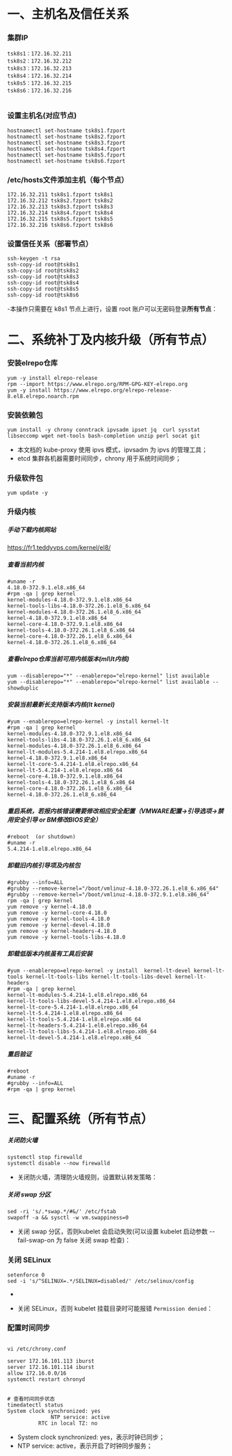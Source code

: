 
# 一、主机名及信任关系

### 集群IP

```
tsk8s1：172.16.32.211
tsk8s2：172.16.32.212
tsk8s3：172.16.32.213
tsk8s4：172.16.32.214
tsk8s5：172.16.32.215
tsk8s6：172.16.32.216


```



### 设置主机名(对应节点)

```
hostnamectl set-hostname tsk8s1.fzport
hostnamectl set-hostname tsk8s2.fzport
hostnamectl set-hostname tsk8s3.fzport
hostnamectl set-hostname tsk8s4.fzport
hostnamectl set-hostname tsk8s5.fzport
hostnamectl set-hostname tsk8s6.fzport
```

### /etc/hosts文件添加主机（每个节点）

```
172.16.32.211 tsk8s1.fzport tsk8s1
172.16.32.212 tsk8s2.fzport tsk8s2
172.16.32.213 tsk8s3.fzport tsk8s3
172.16.32.214 tsk8s4.fzport tsk8s4
172.16.32.215 tsk8s5.fzport tsk8s5
172.16.32.216 tsk8s6.fzport tsk8s6
```

### 设置信任关系（部署节点）

```
ssh-keygen -t rsa 
ssh-copy-id root@tsk8s1
ssh-copy-id root@tsk8s2
ssh-copy-id root@tsk8s3
ssh-copy-id root@tsk8s4
ssh-copy-id root@tsk8s5
ssh-copy-id root@tsk8s6
```
-本操作只需要在 k8s1 节点上进行，设置 root 账户可以无密码登录**所有节点**：

# 二、系统补丁及内核升级（所有节点）


### 安装elrepo仓库

```
yum -y install elrepo-release
rpm --import https://www.elrepo.org/RPM-GPG-KEY-elrepo.org
yum -y install https://www.elrepo.org/elrepo-release-8.el8.elrepo.noarch.rpm
```

### 安装依赖包

```
yum install -y chrony conntrack ipvsadm ipset jq  curl sysstat libseccomp wget net-tools bash-completion unzip perl socat git
```

- 本文档的 kube-proxy 使用 ipvs 模式，ipvsadm 为 ipvs 的管理工具；
- etcd 集群各机器需要时间同步，chrony 用于系统时间同步；

### 升级软件包    

```
yum update -y
```

### 升级内核 

##### 手动下载内核网站

https://fr1.teddyvps.com/kernel/el8/

##### 查看当前内核

```
#uname -r
4.18.0-372.9.1.el8.x86_64
#rpm -qa | grep kernel
kernel-modules-4.18.0-372.9.1.el8.x86_64
kernel-tools-libs-4.18.0-372.26.1.el8_6.x86_64
kernel-modules-4.18.0-372.26.1.el8_6.x86_64
kernel-4.18.0-372.9.1.el8.x86_64
kernel-core-4.18.0-372.9.1.el8.x86_64
kernel-tools-4.18.0-372.26.1.el8_6.x86_64
kernel-core-4.18.0-372.26.1.el8_6.x86_64
kernel-4.18.0-372.26.1.el8_6.x86_64

```

#####  查看elrepo仓库当前可用内核版本(ml\lt内核)

```
yum --disablerepo="*" --enablerepo="elrepo-kernel" list available
yum --disablerepo="*" --enablerepo="elrepo-kernel" list available --showduplic
```

##### 安装当前最新长支持版本内核(lt kernel)

```
#yum --enablerepo=elrepo-kernel -y install kernel-lt
#rpm -qa | grep kernel
kernel-modules-4.18.0-372.9.1.el8.x86_64
kernel-tools-libs-4.18.0-372.26.1.el8_6.x86_64
kernel-modules-4.18.0-372.26.1.el8_6.x86_64
kernel-lt-modules-5.4.214-1.el8.elrepo.x86_64
kernel-4.18.0-372.9.1.el8.x86_64
kernel-lt-core-5.4.214-1.el8.elrepo.x86_64
kernel-lt-5.4.214-1.el8.elrepo.x86_64
kernel-core-4.18.0-372.9.1.el8.x86_64
kernel-tools-4.18.0-372.26.1.el8_6.x86_64
kernel-core-4.18.0-372.26.1.el8_6.x86_64
kernel-4.18.0-372.26.1.el8_6.x86_64
```

##### 重启系统，若报内核错误需要修改相应安全配置（VMWARE配置->引导选项->禁用安全引导 or BM修改BIOS安全）

```
#reboot  (or shutdown)
#uname -r
5.4.214-1.el8.elrepo.x86_64
```



#####  卸载旧内核引导项及内核包

```
#grubby --info=ALL
#grubby --remove-kernel="/boot/vmlinuz-4.18.0-372.26.1.el8_6.x86_64"
#grubby --remove-kernel="/boot/vmlinuz-4.18.0-372.9.1.el8.x86_64"
rpm -qa | grep kernel
yum remove -y kernel-4.18.0
yum remove -y kernel-core-4.18.0
yum remove -y kernel-tools-4.18.0
yum remove -y kernel-devel-4.18.0
yum remove -y kernel-headers-4.18.0
yum remove -y kernel-tools-libs-4.18.0
```

##### 卸载低版本内核虽有工具后安装

```
#yum --enablerepo=elrepo-kernel -y install  kernel-lt-devel kernel-lt-tools kernel-lt-tools-libs kernel-lt-tools-libs-devel kernel-lt-headers
#rpm -qa | grep kernel
kernel-lt-modules-5.4.214-1.el8.elrepo.x86_64
kernel-lt-tools-libs-devel-5.4.214-1.el8.elrepo.x86_64
kernel-lt-core-5.4.214-1.el8.elrepo.x86_64
kernel-lt-5.4.214-1.el8.elrepo.x86_64
kernel-lt-tools-5.4.214-1.el8.elrepo.x86_64
kernel-lt-headers-5.4.214-1.el8.elrepo.x86_64
kernel-lt-tools-libs-5.4.214-1.el8.elrepo.x86_64
kernel-lt-devel-5.4.214-1.el8.elrepo.x86_64

```

#####  重启验证

```
#reboot
#uname -r
#grubby --info=ALL
#rpm -qa | grep kernel
```




# 三、配置系统（所有节点）



#####  关闭防火墙



```
systemctl stop firewalld
systemctl disable --now firewalld
```
- 关闭防火墙，清理防火墙规则，设置默认转发策略：


#####  关闭 swap 分区

```
sed -ri 's/.*swap.*/#&/' /etc/fstab
swapoff -a && sysctl -w vm.swappiness=0
```
- 关闭 swap 分区，否则kubelet 会启动失败(可以设置 kubelet 启动参数 --fail-swap-on 为 false 关闭 swap 检查)：



### 关闭 SELinux


```
setenforce 0
sed -i 's/^SELINUX=.*/SELINUX=disabled/' /etc/selinux/config
```
-

- 关闭 SELinux，否则 kubelet 挂载目录时可能报错 `Permission denied`：


### 配置时间同步

```

vi /etc/chrony.conf

server 172.16.101.113 iburst
server 172.16.101.114 iburst
allow 172.16.0.0/16
systemctl restart chronyd


# 查看时间同步状态
timedatectl status
System clock synchronized: yes
              NTP service: active
          RTC in local TZ: no

```
- System clock synchronized: yes，表示时钟已同步；
- NTP service: active，表示开启了时钟同步服务；




